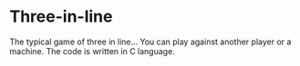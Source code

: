# Three-in-line
The typical game of three in line...
You can play against another player or a machine.
The code is written in C language.
